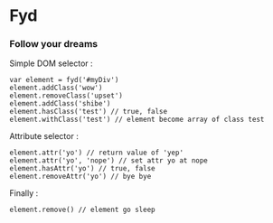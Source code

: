 # Fyd
### Follow your dreams

Simple DOM selector :

    var element = fyd('#myDiv')
    element.addClass('wow')
    element.removeClass('upset')
    element.addClass('shibe')
    element.hasClass('test') // true, false
    element.withClass('test') // element become array of class test

Attribute selector : 

    element.attr('yo') // return value of 'yep'
    element.attr('yo', 'nope') // set attr yo at nope
    element.hasAttr('yo') // true, false
    element.removeAttr('yo') // bye bye 
    
Finally :

    element.remove() // element go sleep 

